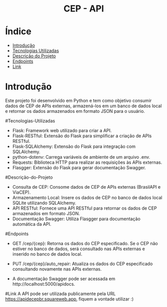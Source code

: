 <h1 align="center"> CEP - API </h1>

# Índice 

- [Introdução](#Introdução)
- [Tecnologias Utilizadas](#Tecnologias-Utilizadas)
- [Descrição do Projeto](#Descrição-do-Projeto)
- [Endpoints](#Endpoints)
- [Link](#Link)

# Introdução
Este projeto foi desenvolvido em Python e tem como objetivo consumir dados de CEP de APIs externas, armazená-los em um banco de dados local e retornar os dados armazenados em formato JSON para o usuário.

#Tecnologias-Utilizadas
- Flask: Framework web utilizado para criar a API.
- Flask-RESTful: Extensão do Flask para simplificar a criação de APIs RESTful.
- Flask-SQLAlchemy: Extensão do Flask para integração com SQLAlchemy.
- python-dotenv: Carrega variáveis de ambiente de um arquivo .env.
- Requests: Biblioteca HTTP para realizar as requisições às APIs externas.
- Flasgger: Extensão do Flask para gerar documentação Swagger.

#Descrição-do-Projeto
- Consulta de CEP: Consome dados de CEP de APIs externas (BrasilAPI e ViaCEP).
- Armazenamento Local: Insere os dados de CEP no banco de dados local SQLite utilizando SQLAlchemy.
- API RESTful: Fornece uma API RESTful para retornar os dados de CEP armazenados em formato JSON.
- Documentação Swagger: Utiliza Flasgger para documentação automática da API.

#Endpoints
- GET /cep/{cep}: Retorna os dados do CEP especificado. Se o CEP não estiver no banco de dados, será consultado nas APIs externas e inserido no banco de dados local.
- PUT /cep/{cep}/auto_repair: Atualiza os dados do CEP especificado consultando novamente nas APIs externas.

- A documentação Swagger pode ser acessada em http://localhost:5000/apidocs.

#Link
A API pode ser utilizada publicamente pela URL https://apidecepbr.squareweb.app, fiquem a vontade utilizar :)

